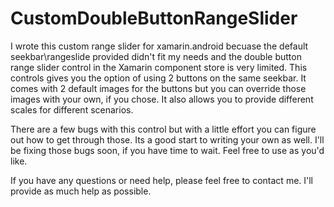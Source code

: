 # CustomDoubleButtonRangeSlider
  I wrote this custom range slider for xamarin.android becuase the default seekbar\rangeslide provided didn't fit my needs and the double button range slider control in the Xamarin component store is very limited. This controls gives you the option of using 2 buttons on the same seekbar. It comes with 2 default images for the buttons but you can override those images with your own, if you chose. It also allows you to provide different scales for different scenarios.

There are a few bugs with this control but with a little effort you can figure out how to get through those. Its a good start to writing your own as well. I'll be fixing those bugs soon, if you have time to wait. Feel free to use as you'd like.

If you have any questions or need help, please feel free to contact me. I'll provide as much help as possible.
